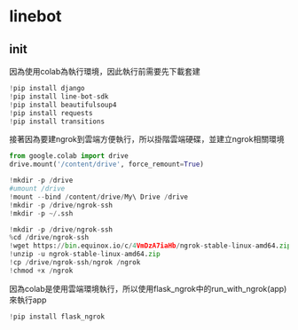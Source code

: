 # linebot

## init

因為使用colab為執行環境，因此執行前需要先下載套建

```python
!pip install django
!pip install line-bot-sdk
!pip install beautifulsoup4
!pip install requests
!pip install transitions
```


接著因為要建ngrok到雲端方便執行，所以掛階雲端硬碟，並建立ngrok相關環境

```python
from google.colab import drive
drive.mount('/content/drive', force_remount=True)

!mkdir -p /drive
#umount /drive
!mount --bind /content/drive/My\ Drive /drive
!mkdir -p /drive/ngrok-ssh
!mkdir -p ~/.ssh

!mkdir -p /drive/ngrok-ssh
%cd /drive/ngrok-ssh
!wget https://bin.equinox.io/c/4VmDzA7iaHb/ngrok-stable-linux-amd64.zip -O ngrok-stable-linux-amd64.zip
!unzip -u ngrok-stable-linux-amd64.zip
!cp /drive/ngrok-ssh/ngrok /ngrok
!chmod +x /ngrok
```

因為colab是使用雲端環境執行，所以使用flask_ngrok中的run_with_ngrok(app)來執行app

```python
!pip install flask_ngrok
```
